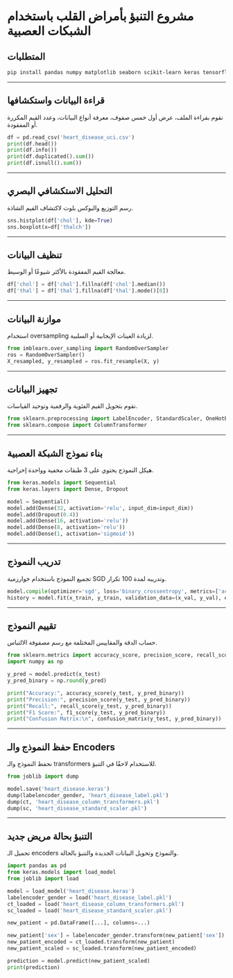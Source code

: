 #  مشروع التنبؤ بأمراض القلب باستخدام الشبكات العصبية

##  المتطلبات

```bash
pip install pandas numpy matplotlib seaborn scikit-learn keras tensorflow imbalanced-learn joblib
```

---

##  قراءة البيانات واستكشافها

نقوم بقراءة الملف، عرض أول خمس صفوف، معرفة أنواع البيانات، وعدد القيم المكررة أو المفقودة.

```python
df = pd.read_csv('heart_disease_uci.csv')
print(df.head())
print(df.info())
print(df.duplicated().sum())
print(df.isnull().sum())
```

---

##  التحليل الاستكشافي البصري

رسم التوزيع والبوكس بلوت لاكتشاف القيم الشاذة.

```python
sns.histplot(df['chol'], kde=True)
sns.boxplot(x=df['thalch'])
```

---

##  تنظيف البيانات

معالجة القيم المفقودة بالأكثر شيوعًا أو الوسيط.

```python
df['chol'] = df['chol'].fillna(df['chol'].median())
df['thal'] = df['thal'].fillna(df['thal'].mode()[0])
```

---

##  موازنة البيانات

استخدام oversampling لزيادة العينات الإيجابية أو السلبية.

```python
from imblearn.over_sampling import RandomOverSampler
ros = RandomOverSampler()
X_resampled, y_resampled = ros.fit_resample(X, y)
```

---

##  تجهيز البيانات

نقوم بتحويل القيم الفئوية والرقمية وتوحيد القياسات.

```python
from sklearn.preprocessing import LabelEncoder, StandardScaler, OneHotEncoder
from sklearn.compose import ColumnTransformer
```

---

##  بناء نموذج الشبكة العصبية

هيكل النموذج يحتوي على 3 طبقات مخفية وواحدة إخراجية.

```python
from keras.models import Sequential
from keras.layers import Dense, Dropout

model = Sequential()
model.add(Dense(32, activation='relu', input_dim=input_dim))
model.add(Dropout(0.4))
model.add(Dense(16, activation='relu'))
model.add(Dense(8, activation='relu'))
model.add(Dense(1, activation='sigmoid'))
```

---

##  تدريب النموذج

تجميع النموذج باستخدام خوارزمية SGD وتدريبه لمدة 100 تكرار.

```python
model.compile(optimizer='sgd', loss='binary_crossentropy', metrics=['accuracy'])
history = model.fit(x_train, y_train, validation_data=(x_val, y_val), epochs=100)
```

---

##  تقييم النموذج

حساب الدقة والمقاييس المختلفة مع رسم مصفوفة الالتباس.

```python
from sklearn.metrics import accuracy_score, precision_score, recall_score, f1_score, confusion_matrix
import numpy as np

y_pred = model.predict(x_test)
y_pred_binary = np.round(y_pred)

print("Accuracy:", accuracy_score(y_test, y_pred_binary))
print("Precision:", precision_score(y_test, y_pred_binary))
print("Recall:", recall_score(y_test, y_pred_binary))
print("F1 Score:", f1_score(y_test, y_pred_binary))
print("Confusion Matrix:\n", confusion_matrix(y_test, y_pred_binary))
```

---

##  حفظ النموذج والـ Encoders

نحفظ النموذج والـ transformers للاستخدام لاحقًا في التنبؤ.

```python
from joblib import dump

model.save('heart_disease.keras')
dump(labelencoder_gender, 'heart_disease_label.pkl')
dump(ct, 'heart_disease_column_transformers.pkl')
dump(sc, 'heart_disease_standard_scaler.pkl')
```

---

##  التنبؤ بحالة مريض جديد

تحميل الـ encoders والنموذج وتحويل البيانات الجديدة والتنبؤ بالحالة.

```python
import pandas as pd
from keras.models import load_model
from joblib import load

model = load_model('heart_disease.keras')
labelencoder_gender = load('heart_disease_label.pkl')
ct_loaded = load('heart_disease_column_transformers.pkl')
sc_loaded = load('heart_disease_standard_scaler.pkl')

new_patient = pd.DataFrame([...], columns=...)

new_patient['sex'] = labelencoder_gender.transform(new_patient['sex'])
new_patient_encoded = ct_loaded.transform(new_patient)
new_patient_scaled = sc_loaded.transform(new_patient_encoded)

prediction = model.predict(new_patient_scaled)
print(prediction)
```

